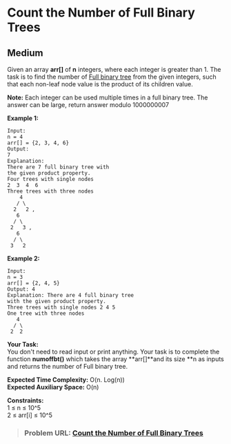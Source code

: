 # **Count the Number of Full Binary Trees**

## **Medium**

Given an array **arr\[\]** of **n** integers, where each integer is greater than 1. The task is to find the number of [Full binary tree](http://quiz.geeksforgeeks.org/binary-tree-set-3-types-of-binary-tree/) from the given integers, such that each non-leaf node value is the product of its children value.

**Note:** Each integer can be used multiple times in a full binary tree. The answer can be large, return answer modulo 1000000007

**Example 1:**

```
Input:
n = 4
arr[] = {2, 3, 4, 6}
Output:
7
Explanation:
There are 7 full binary tree with
the given product property.
Four trees with single nodes
2  3  4  6
Three trees with three nodes
    4
   / \
  2   2 ,
   6
  / \
 2   3 ,
   6
  / \
 3   2
```

**Example 2:**

```
Input:
n = 3
arr[] = {2, 4, 5}
Output: 4
Explanation: There are 4 full binary tree
with the given product property.
Three trees with single nodes 2 4 5
One tree with three nodes
   4
  / \
 2  2
```

**Your Task:**  
You don't need to read input or print anything. Your task is to complete the function **numoffbt()** which takes the array **arr\[\]**and its size \*\*n as inputs and returns the number of Full binary tree.

**Expected Time Complexity:** O(n. Log(n))  
**Expected Auxiliary Space:** O(n)

**Constraints:**  
1 ≤ n ≤ 10^5  
2 ≤ arr\[i\] ≤ 10^5

> ### **Problem URL: [Count the Number of Full Binary Trees](https://practice.geeksforgeeks.org/problems/count-the-number-of-full-binary-trees2525/1)**
